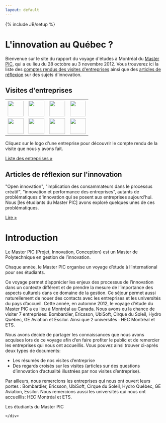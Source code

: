 ```yaml
---
layout: default
---
```

{% include JB/setup %}

<div class="hero-unit row" >
	<div class="span10">
		<h1>L'innovation au Québec ?</h1>
		<p>Bienvenue sur le site du rapport du voyage d'études à Montréal du <a href="http://masterpic.fr" target="_blank">Master PIC</a>, qui a eu lieu du 28 octobre au 3 novembre 2012. Vous trouverez ici la liste des <a href="articles-list.html#Entreprises-ref">comptes rendus des visites d'entreprises</a> ainsi que des <a href="articles-list.html#Articles-ref">articles de réflexion</a> sur des sujets d'innovation.</p>
   	</div>
   	<div class="span2">
		<span class='st_facebook_vcount' displayText='Facebook'></span>
		<span class='st_googleplus_vcount' displayText='Google +'></span>
		<span class='st_twitter_vcount' displayText='Tweet'></span>
		<span class='st_linkedin_vcount' displayText='LinkedIn'></span>
	</div>
</div>

<div class="row">
	    <div class="span6">
		<h2>Visites d'entreprises</h2>
			<table border="0">
				<tr> 
					<td><a href="http://davinov.github.com/masterpic-montreal-2012/Entreprises/Bombardier/" target="_blank"><img src="https://lh5.googleusercontent.com/-8XdWod66hCo/UPWiskbtbfI/AAAAAAAAAwY/GYyxRV3Tf0Q/s144/imgres.jpg" height="50px" ></a></td>
					<td><a href="http://davinov.github.com/masterpic-montreal-2012/Entreprises/Ericsson/" target="_blank"><img src="https://lh6.googleusercontent.com/-9x78rL28jPQ/UPWjOSSP5JI/AAAAAAAAAxA/de_ksUwgKT4/s144/imgres.jpg" height="50px" ></a></td>
					<td><a href="http://davinov.github.com/masterpic-montreal-2012/Entreprises/Ubisoft/" target="_blank"><img src="https://lh4.googleusercontent.com/-8RHasVJQy7c/UPWi9MQmWFI/AAAAAAAAAwo/qXsK8WmU_JY/s144/imgres.jpg" height="50px" ></a></td>
					<td><a href="http://davinov.github.com/masterpic-montreal-2012/Entreprises/Cirque-du-Soleil/" target="_blank"><img src="https://lh4.googleusercontent.com/-WvaN4S2iZmA/UPWjC70jUSI/AAAAAAAAAww/L928RsATS7M/s144/imgres.jpg" height="50px" ></a></td>
				</tr>
				<tr>
					<td><a href="http://davinov.github.com/masterpic-montreal-2012/Entreprises/Hydro-Quebec/" target="_blank"><img src="https://lh5.googleusercontent.com/-Oq_wtsFOZWY/UPWjJP4LX7I/AAAAAAAAAw4/6bOoVKVMJQY/s144/imgres.jpg" height="50px" ></a></td>
					<td><a href="http://davinov.github.com/masterpic-montreal-2012/Entreprises/Ecole-de-Technologie-Superieure/" target="_blank"><img src="https://lh5.googleusercontent.com/-4Hl6dubDXyg/UPWjUtH9BRI/AAAAAAAAAxI/x2QH0zggxMU/s144/imgres.jpg" height="50px" ></a></td>
					<td><a href="http://davinov.github.com/masterpic-montreal-2012/Entreprises/GE-Aviation/" target="_blank"><img src="https://lh6.googleusercontent.com/-pHMO-iuy0hE/UPWi0UTLNMI/AAAAAAAAAwg/IYYSgugcE0A/s144/imgres.jpg" height="50px" ></a></td>	
					<td><a href="http://davinov.github.com/masterpic-montreal-2012/Entreprises/Essilor/" target="_blank"><img src="https://lh4.googleusercontent.com/-nO8hUATiS04/UPWgh5qfMpI/AAAAAAAAAvs/NOwMzy1RtvE/s144/logo_essilor.jpg" height="50px" ></a></td>
				</tr>
			</table>
			<p>Cliquez sur le logo d'une entreprise pour découvrir le compte rendu de la visite que nous y avons fait.</p>
			<p><a class="btn" href="articles-list.html#Entreprises-ref">Liste des entreprises &raquo;</a></p>
    </div>
    <div class="span6">
	    <h2>Articles de réflexion sur l'innovation</h2>
	    <p>"Open innovation", "implication des consammateurs dans le processus créatif", "innovation et performance des entreprises", autants de problématiques d'innovation qui se posent aux entreprises aujourd'hui. Nous [les étudiants du Master PIC] avons exploré quelques unes de ces problématiques. </p>
	    <p><a class="btn" href="articles-list.html#Articles-ref">Lire &raquo;</a></p>
	</div>	
</div>


<div class="hero-unit row" >
	<div class="span10">
		<h1>Introduction</h1>
		<p>Le Master PIC (Projet, Innovation, Conception) est un Master de Polytechnique en gestion de l’innovation.</p>
		<p>Chaque année, le Master PIC organise un voyage d’étude à l’international pour ses étudiants.</p>
		<p>Ce voyage permet d’apprécier les enjeux des processus de l’innovation dans un contexte différent et de prendre la mesure de l’importance des aspects culturels dans ce domaine de la gestion. Ce séjour permet aussi naturellement de nouer des contacts avec les entreprises et les universités du pays d’accueil.
		Cette année, en automne 2012, le voyage d’étude du Master PIC a eu lieu à Montréal au Canada. Nous avons eu la chance de visiter 7 entreprises: Bombardier, Ericsson, UbiSoft, Cirque du Soleil, Hydro Québec, GE Aviation et Essilor. Ainsi que 2 universités : HEC Montréal et ETS.</p>
		<p>Nous avons décidé de partager les connaissances que nous avons acquises lors de ce voyage afin d’en faire profiter le public et de remercier les entreprises qui nous ont accueillis. Vous pouvez ainsi trouver ci-après deux types de documents:</p>
		<ul>
			<li>Les résumés de nos visites d’entreprise</li>
			<li>Des regards croisés sur les visites (articles sur des questions d’innovation d’actualité illustrées par nos visites d’entreprise).</li>
		</ul>
		<p>Par ailleurs, nous remercions les entreprises qui nous ont ouvert leurs portes : Bombardier, Ericsson, UbiSoft, Cirque du Soleil, Hydro Québec, GE Aviation, Essilor. Nous remercions aussi les universités qui nous ont accueillis: HEC Montréal et ETS.</p>
   		<p>              Les étudiants du Master PIC</p>
	
   	</div>
   	
</div>





